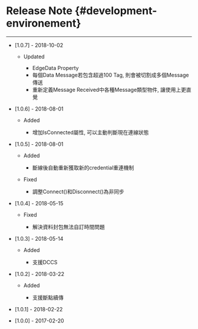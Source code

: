 # Release Note {#development-environement}

---

* \[1.0.7\] - 2018-10-02

  * Updated

    * EdgeData Property
    * 每個Data Message若包含超過100 Tag, 則會被切割成多個Message傳送
    * 重新定義Message Received中各種Message類型物件, 讓使用上更直覺

* \[1.0.6\] - 2018-08-01

  * Added

    * 增加IsConnected屬性, 可以主動判斷現在連線狀態

* \[1.0.5\] - 2018-08-01

  * Added

    * 斷線後自動重新獲取新的credential重連機制

  * Fixed

    * 調整Connect\(\)和Disconnect\(\)為非同步

* \[1.0.4\] - 2018-05-15

  * Fixed

    * 解決資料封包無法自訂時間問題

* \[1.0.3\] - 2018-05-14

  * Added

    * 支援DCCS

* \[1.0.2\] - 2018-03-22

  * Added

    * 支援斷點續傳

* \[1.0.1\] - 2018-02-22

* \[1.0.0\] - 2017-02-20



